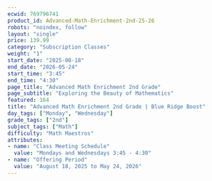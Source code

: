 ```yaml
---
ecwid: 769796741
product_id: Advanced-Math-Enrichment-2nd-25-26
robots: "noindex, follow"
layout: "single"
price: 139.99
category: "Subscription Classes"
weight: "1"
start_date: "2025-08-18"
end_date: "2026-05-24"
start_time: "3:45"
end_time: "4:30"
page_title: "Advanced Math Enrichment 2nd Grade"
page_subtitle: "Exploring the Beauty of Mathematics"
featured: 164
title: "Advanced Math Enrichment 2nd Grade | Blue Ridge Boost"
day_tags: ["Monday", "Wednesday"]
grade_tags: ["2nd"]
subject_tags: ["Math"]
difficulty: "Math Maestros"
attributes:
- name: "Class Meeting Schedule"
  value: "Mondays and Wednesdays 3:45 - 4:30"
- name: "Offering Period"
  value: "August 18, 2025 to May 24, 2026"
---
```

